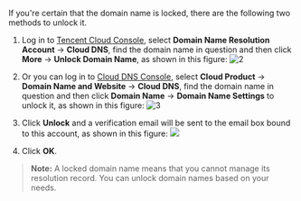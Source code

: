 If you're certain that the domain name is locked, there are the following two methods to unlock it.
1. Log in to [Tencent Cloud Console](https://console.cloud.tencent.com/), select **Domain Name Resolution Account** -> **Cloud DNS**, find the domain name in question and then click **More** -> **Unlock Domain Name**, as shown in this figure:
![2](//mc.qcloudimg.com/static/img/77c922ab446549a273b14a4a01b8766b/image.png)
2. Or you can log in to [Cloud DNS Console](https://console.cloud.tencent.com/domain/cns), select **Cloud Product** -> **Domain Name and Website** -> **Cloud DNS**, find the domain name in question and then click **Domain Name** -> **Domain Name Settings** to unlock it, as shown in this figure: 
![3](//mc.qcloudimg.com/static/img/ac2ecd31fe98b12a350f1407e3ead3ee/image.png)

3. Click **Unlock** and a verification email will be sent to the email box bound to this account, as shown in this figure:
![](//mc.qcloudimg.com/static/img/0cdfe73dbe67b0cfbe88ebb4d8c3ef0c/image.png)

4. Click **OK**.
>**Note:**
>A locked domain name means that you cannot manage its resolution record. You can unlock domain names based on your needs.

